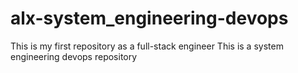 # alx-system_engineering-devops
This is my first repository as a full-stack engineer
This is a system engineering devops repository
